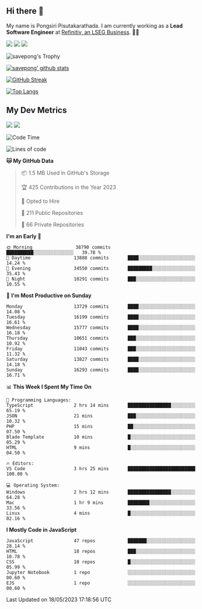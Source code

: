 ## Hi there 👋

My name is Pongsiri Pisutakarathada. I am currently working as a **Lead Software Engineer** at [Refinitiv, an LSEG Business](https://www.refinitiv.com). 👨‍💻

[<img src="https://img.shields.io/badge/pongsiri.pisutakarathada.com-%230077B5.svg?&style=for-the-badge&color=orange" />](https://pongsiri.pisutakarathada.com)
[<img src="https://img.shields.io/badge/apps.saveworld.co-%230077B5.svg?&style=for-the-badge&color=2aa889" />](https://apps.saveworld.co)
[<img src="https://img.shields.io/badge/linkedin-%230077B5.svg?&style=for-the-badge&logo=linkedin&logoColor=white" />](https://www.linkedin.com/in/savepong)

![savepong's Trophy](https://github-profile-trophy.vercel.app/?username=savepong&theme=flat&rank=SECRET,SSS,SS,S,AAA,AA,A&margin-w=15&no-bg=true&no-frame=true)

[![savepong' github stats](https://github-readme-stats.vercel.app/api?username=savepong&show_icons=true&count_private=true&theme=gotham&hide_border=true&bg_color=00000000&text_color=768390FF)](https://pongsiri.pisutakarathada.com/posts/stats)

[![GitHub Streak](https://github-readme-streak-stats.herokuapp.com?user=savepong&theme=gotham&hide_border=true&background=00000000&dates=768390FF)](https://pongsiri.pisutakarathada.com/posts/stats)

[![Top Langs](https://github-readme-stats.vercel.app/api/top-langs/?username=savepong&layout=compact&langs_count=10&theme=gotham&hide_border=true&bg_color=00000000&text_color=768390FF)](https://pongsiri.pisutakarathada.com/posts/stats)

<!-- [![savepong's wakatime stats](https://github-readme-stats.vercel.app/api/wakatime?username=@savepong&layout=default&theme=gotham&hide_border=true&bg_color=00000000&text_color=768390FF)](https://pongsiri.pisutakarathada.com/posts/stats) -->

## My Dev Metrics

[![](https://komarev.com/ghpvc/?username=savepong&color=blue&label=Profile%20Views)](https://github.com/savepong)
[![](https://img.shields.io/github/followers/savepong?label=GitHub%20Followers)](https://github.com/savepong)

<!--START_SECTION:waka-->
![Code Time](http://img.shields.io/badge/Code%20Time-1%2C248%20hrs%2022%20mins-blue)

![Lines of code](https://img.shields.io/badge/From%20Hello%20World%20I%27ve%20Written-58.3%20million%20lines%20of%20code-blue)

**🐱 My GitHub Data** 

> 📦 1.5 MB Used in GitHub's Storage 
 > 
> 🏆 425 Contributions in the Year 2023
 > 
> 💼 Opted to Hire
 > 
> 📜 211 Public Repositories 
 > 
> 🔑 66 Private Repositories 
 > 
**I'm an Early 🐤** 

```text
🌞 Morning                38790 commits       ██████████░░░░░░░░░░░░░░░   39.78 % 
🌆 Daytime                13888 commits       ████░░░░░░░░░░░░░░░░░░░░░   14.24 % 
🌃 Evening                34550 commits       █████████░░░░░░░░░░░░░░░░   35.43 % 
🌙 Night                  10291 commits       ███░░░░░░░░░░░░░░░░░░░░░░   10.55 % 
```
📅 **I'm Most Productive on Sunday** 

```text
Monday                   13729 commits       ████░░░░░░░░░░░░░░░░░░░░░   14.08 % 
Tuesday                  16199 commits       ████░░░░░░░░░░░░░░░░░░░░░   16.61 % 
Wednesday                15777 commits       ████░░░░░░░░░░░░░░░░░░░░░   16.18 % 
Thursday                 10651 commits       ███░░░░░░░░░░░░░░░░░░░░░░   10.92 % 
Friday                   11043 commits       ███░░░░░░░░░░░░░░░░░░░░░░   11.32 % 
Saturday                 13827 commits       ████░░░░░░░░░░░░░░░░░░░░░   14.18 % 
Sunday                   16293 commits       ████░░░░░░░░░░░░░░░░░░░░░   16.71 % 
```


📊 **This Week I Spent My Time On** 

```text
💬 Programming Languages: 
TypeScript               2 hrs 14 mins       ████████████████░░░░░░░░░   65.19 % 
JSON                     21 mins             ███░░░░░░░░░░░░░░░░░░░░░░   10.32 % 
PHP                      15 mins             ██░░░░░░░░░░░░░░░░░░░░░░░   07.50 % 
Blade Template           10 mins             █░░░░░░░░░░░░░░░░░░░░░░░░   05.29 % 
HTML                     9 mins              █░░░░░░░░░░░░░░░░░░░░░░░░   04.50 % 

🔥 Editors: 
VS Code                  3 hrs 25 mins       █████████████████████████   100.00 % 

💻 Operating System: 
Windows                  2 hrs 12 mins       ████████████████░░░░░░░░░   64.28 % 
Mac                      1 hr 9 mins         ████████░░░░░░░░░░░░░░░░░   33.56 % 
Linux                    4 mins              █░░░░░░░░░░░░░░░░░░░░░░░░   02.16 % 
```

**I Mostly Code in JavaScript** 

```text
JavaScript               47 repos            ███████░░░░░░░░░░░░░░░░░░   28.14 % 
HTML                     18 repos            ███░░░░░░░░░░░░░░░░░░░░░░   10.78 % 
CSS                      10 repos            █░░░░░░░░░░░░░░░░░░░░░░░░   05.99 % 
Jupyter Notebook         1 repo              ░░░░░░░░░░░░░░░░░░░░░░░░░   00.60 % 
EJS                      1 repo              ░░░░░░░░░░░░░░░░░░░░░░░░░   00.60 % 
```




 Last Updated on 18/05/2023 17:18:56 UTC
<!--END_SECTION:waka-->

<!--
**savepong/savepong** is a ✨ _special_ ✨ repository because its `README.md` (this file) appears on your GitHub profile.

Here are some ideas to get you started:

- 🔭 I’m currently working on WebComponents and TypeScript.
- 🌱 I’m currently learning ...
- 👯 I’m looking to collaborate on ...
- 🤔 I’m looking for help with ...
- 💬 Ask me about ...
- 📫 How to reach me: ...
- 😄 Pronouns: ...
- ⚡ Fun fact: ...
-->
